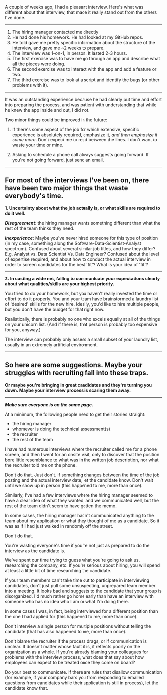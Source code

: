 A couple of weeks ago, I had a pleasant interview. Here's what was different about that interview, that made it really stand out from the others I've done. 

----------

 1. The hiring manager contacted me directly
 2. He had done his homework. He had looked at my GitHub repos. 
 3. He told gave me pretty specific information about the structure of the interview, and gave me ~2 weeks to prepare. 
 4. The interview was 1-on-1, in person. It lasted 2-3 hours. 
 5. The first exercise was to have me go through an app and describe what all the pieces were doing. 
 6. The second exercise was to interact with the app and add a feature or two. 
 7. The third exercise was to look at a script and identify the bugs (or other problems with it). 

----------


It was an outstanding experience because he had clearly put time and effort into preparing the process, and was patient with understanding that while he knew the app inside and out, I did not. 

Two minor things could be improved in the future:

1) If there's some aspect of the job for which extensive, specific experience is absolutely required, emphasize it, *and then emphasize it some more*. Don't expect me to read between the lines. I don't want to waste your time or mine. 

2) Asking to schedule a phone call always suggests going forward. If you're not going forward, just send an email. 


----------

For most of the interviews I've been on, there have been two major things that waste everybody's time.
----------------------------------------

 **1. Uncertainty about what the job actually is, or what skills are required to do it well.** 

***Disagreement***: the hiring manager wants something different than what the rest of the team thinks they need. 

***Inexperience***: Maybe you've never hired someone for this type of position (in my case, something along the Software-Data-Scientist-Analyst spectrum). Confused about several similar job titles, and how they differ? E.g. Analyst vs. Data Scientist Vs. Data Engineer? Confused about the level of expertise required, and about how to conduct the actual interview in order to screen candidates for the best 'fit'? What is your idea of 'fit'? 


----------


 **2. In casting a wide net, failing to communicate your expectations clearly about what qualities/skills are your highest priority.** 

You tried to do your homework, but you haven't really invested the time or effort to do it properly. You and your team have brainstormed a laundry list of 'desired' skills for the new hire. Ideally, you'd like to hire multiple people, but you don't have the budget for that right now.  

Realistically, there is probably no one who excels equally at all of the things on your unicorn list. (And if there is, that person is probably too expensive for you, anyway.) 

The interview can probably only assess a small subset of your laundry list, usually in an extremely artificial environment. 


----------

So here are some suggestions. Maybe your struggles with recruiting fall into these traps.
----------------------------------------

**Or maybe you're bringing in great candidates and they're turning you down. Maybe your interview process is scaring them away.**


----------


***Make sure everyone is on the same page.*** 

At a minimum, the following people need to get their stories straight:

 - the hiring manager
 - whomever is doing the technical assessment(s)
 - the recruiter
 - the rest of the team

I have had numerous interviews where the recruiter called me for a phone screen, and then I went for an onsite visit, only to discover that the position bore little resemblance to what was in the written job description, nor what the recruiter told me on the phone. 

Don't do that. Just don't. If something changes between the time of the job posting and the actual interview date, let the candidate know. Don't wait until we show up in person (this happened to me, more than once). 

Similarly, I've had a few interviews where the hiring manager seemed to have a clear idea of what they wanted, and we communicated well, but the rest of the team didn't seem to have gotten the memo. 

In some cases, the hiring manager hadn't communicated anything to the team about my application or what they thought of me as a candidate. So it was as if I had just walked in randomly off the street. 

Don't do that. 

You're wasting everyone's time if you're not just as prepared to do the interview as the candidate is. 

We've spent our time trying to guess what you're going to ask us, researching the company, etc. If you're serious about hiring, you will spend at least a little bit of time researching the candidate. 

If your team members can't take time out to participate in interviewing candidates, don't just pull some unsuspecting, unprepared team member into a meeting. It looks bad and suggests to the candidate that your group is disorganized. I'd much rather go home early than have an interview with someone who has no idea who I am or what I'm doing there. 

In some cases I was, in fact, being interviewed for a different position than the one I had applied for (this happened to me, more than once). 

Don't interview a single person for multiple positions without telling the candidate (that has also happened to me, more than once). 

Don't blame the recruiter if the process drags, or if communication is unclear. It doesn't matter whose fault it is, it reflects poorly on the organization as a whole. If you're already blaming your colleagues for problems with the interview process, what does that say about how employees can expect to be treated once they come on board?

Do your best to communicate. If there are rules that disallow communication (for example, if your company bars you from responding to emailed questions from candidates while their application is still in process), let the candidate know that. 